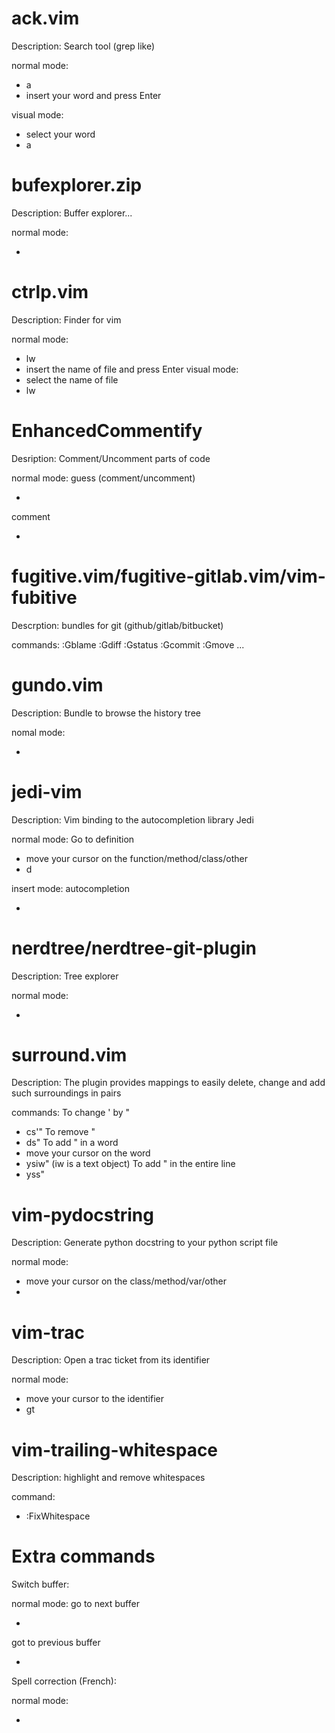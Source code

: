 ack.vim
=======
Description:
Search tool (grep like)

normal mode:
- <leader>a
- insert your word and press Enter

visual mode:
- select your word
- <leader>a

bufexplorer.zip
===============
Description:
Buffer explorer...

normal mode:
- <S-b>

ctrlp.vim
=========
Description:
Finder for vim

normal mode:
- <leader>lw
- insert the name of file and press Enter
visual mode:
- select the name of file
- <leader>lw

EnhancedCommentify
==================
Desription:
Comment/Uncomment parts of code

normal mode:
guess (comment/uncomment)
- <S-c>
comment
- <S-x>

fugitive.vim/fugitive-gitlab.vim/vim-fubitive
=============================================
Descrption:
bundles for git (github/gitlab/bitbucket)

commands:
:Gblame
:Gdiff
:Gstatus
:Gcommit
:Gmove
...

gundo.vim
=========
Description:
Bundle to browse the history tree

nomal mode:
- <F5>

jedi-vim
========
Description:
Vim binding to the autocompletion library Jedi

normal mode:
Go to definition
- move your cursor on the function/method/class/other
- <leader>d

insert mode:
autocompletion
- <Tab>

nerdtree/nerdtree-git-plugin
============================
Description:
Tree explorer

normal mode:
- <C-n>

surround.vim
============
Description:
The plugin provides mappings to easily delete, change and add such surroundings in pairs

commands:
To change ' by "
- cs'"
To remove "
- ds"
To add " in a word
- move your cursor on the word
- ysiw" (iw is a text object)
To add " in the entire line
- yss"

vim-pydocstring
===============
Description:
Generate python docstring to your python script file

normal mode:
- move your cursor on the class/method/var/other
- <C-l>

vim-trac
========
Description:
Open a trac ticket from its identifier

normal mode:
- move your cursor to the identifier
- gt

vim-trailing-whitespace
=======================
Description:
highlight and remove whitespaces

command:
- :FixWhitespace

Extra commands
==============

Switch buffer:

normal mode:
go to next buffer
- <Tab>
got to previous buffer
- <S-Tab>


Spell correction (French):

normal mode:
- <F6>
